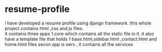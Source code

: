 # resume-profile
i have developed a resume profile using django framework. this whole project contains  html ,css and js files.  
it contains three apps 1.core which contains all the static file in it .it also have a template file that holds 1 base.html,sidebar.html ,contact.html and home.html files
secon app is serv , it contains all the services 
